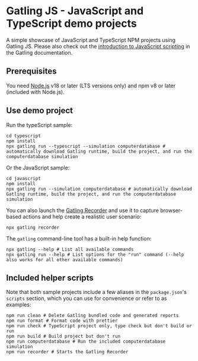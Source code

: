 # Gatling JS - JavaScript and TypeScript demo projects

A simple showcase of JavaScript and TypeScript NPM projects using Gatling JS. Please also check out the [introduction to JavaScript scripting](https://docs.gatling.io/tutorials/scripting-intro-js/) in the Gatling documentation.

## Prerequisites

You need [Node.js](https://nodejs.org/en/download) v18 or later (LTS versions only) and npm v8 or later (included with Node.js).

## Use demo project

Run the typeScript sample:

```shell
cd typescript
npm install
npx gatling run --typescript --simulation computerdatabase # automatically download Gatling runtime, build the project, and run the computerdatabase simulation
```

Or the JavaScript sample:

```shell
cd javascript
npm install
npx gatling run --simulation computerdatabase # automatically download Gatling runtime, build the project, and run the computerdatabase simulation
```

You can also launch the [Gatling Recorder](https://docs.gatling.io/tutorials/recorder/) and use it to capture browser-based actions and help create a realistic user scenario:

```shell
npx gatling recorder
```

The `gatling` command-line tool has a built-in help function:

```shell
npx gatling --help # List all available commands
npx gatling run --help # List options for the "run" command (--help also works for all other available commands)
```

## Included helper scripts

Note that both sample projects include a few aliases in the `package.json`'s `scripts` section, which you can use for convenience or refer to as examples:

```shell
npm run clean # Delete Gatling bundled code and generated reports
npm run format # Format code with prettier
npm run check # TypeScript project only, type check but don't build or run
npm run build # Build project but don't run
npm run computerdatabase # Run the included computerdatabase simulation
npm run recorder # Starts the Gatling Recorder
```
